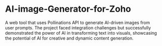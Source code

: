 # AI-image-Generator-for-Zoho
A web tool that uses Pollinations API to generate AI-driven images from user prompts. The project faced integration challenges but successfully demonstrated the power of AI in transforming text into visuals, showcasing the potential of AI for creative and dynamic content generation.
